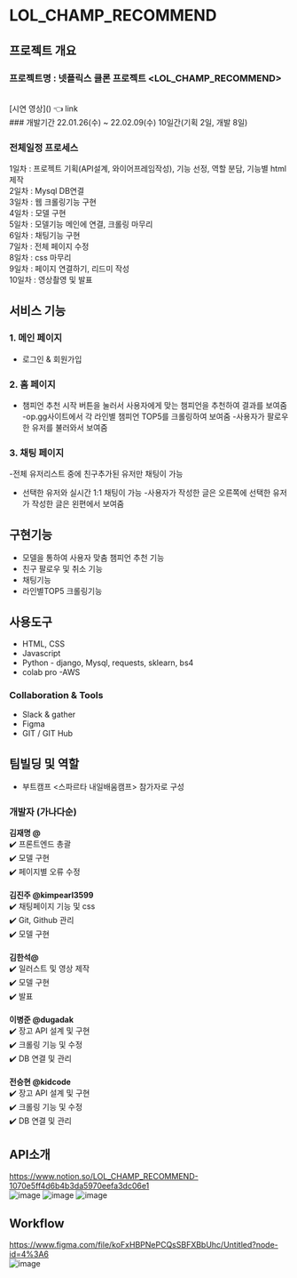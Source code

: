 
# LOL_CHAMP_RECOMMEND



## 프로젝트 개요
### 프로젝트명 : 넷플릭스 클론 프로젝트 <LOL_CHAMP_RECOMMEND>


<br>
[시연 영상]() 👈 link <br>
### 개발기간
22.01.26(수) ~ 22.02.09(수)
10일간(기획 2일, 개발 8일)

### 전체일정 프로세스
1일차 : 프로젝트 기획(API설계, 와이어프레임작성), 기능 선정, 역할 분담, 기능별 html 제작<br>
2일차 : Mysql DB연결<br>
3일차 : 웹 크롤링기능 구현<br>
4일차 : 모델 구현<br>
5일차 : 모델기능 메인에 연결, 크롤링 마무리<br>
6일차 : 채팅기능 구현<br>
7일차 : 전체 페이지 수정<br>
8일차 : css 마무리<br>
9일차 : 페이지 연결하기, 리드미 작성<br>
10일차 : 영상촬영 및 발표<br>


## 서비스 기능

### 1. 메인 페이지
- 로그인 & 회원가입

### 2. 홈 페이지
- 챔피언 추천 시작 버튼을 눌러서 사용자에게 맞는 챔피언을 추천하여 결과를 보여줌
-op.gg사이트에서 각 라인별 챔피언 TOP5를 크롤링하여 보여줌
-사용자가 팔로우한 유저를 불러와서 보여줌

### 3. 채팅 페이지
-전체 유저리스트 중에 친구추가된 유저만 채팅이 가능
- 선택한 유저와 실시간 1:1 채팅이 가능
-사용자가 작성한 글은 오른쪽에 선택한 유저가 작성한 글은 왼편에서 보여줌

## 구현기능
- 모델을 통하여 사용자 맞춤 챔피언 추천 기능
- 친구 팔로우 및 취소 기능
- 채팅기능
- 라인별TOP5 크롤링기능

## 사용도구
- HTML, CSS
- Javascript
- Python - django, Mysql, requests, sklearn, bs4
- colab pro
-AWS


### Collaboration & Tools
- Slack & gather
- Figma
- GIT / GIT Hub

## 팀빌딩 및 역할
- 부트캠프 <스파르타 내일배움캠프> 참가자로 구성


### 개발자 (가나다순)<br>
**김재명 @**<br>
✔️ 프론트엔드 총괄<br>
✔️ 모델 구현<br>
✔️ 페이지별 오류 수정<br>
<br>
**김진주 @kimpearl3599**<br>
✔️ 채팅페이지 기능 및 css<br>
✔️ Git, Github 관리<br>
✔️ 모델 구현<br>
<br>
**김한석@**<br>
✔️ 일러스트 및 영상 제작<br>
✔️ 모델 구현<br>
✔️ 발표<br>
<br>
**이병준 @dugadak**<br>
✔️ 장고 API 설계 및 구현<br>
✔️ 크롤링 기능 및 수정<br>
✔️ DB 연결 및 관리<br>
<br>
**전승현 @kidcode**<br>
✔️ 장고 API 설계 및 구현<br>
✔️ 크롤링 기능 및 수정<br>
✔️ DB 연결 및 관리<br>
## API소개
https://www.notion.so/LOL_CHAMP_RECOMMEND-1070e5ff4d6b4b3da5970eefa3dc06e1<br>
![image](https://user-images.githubusercontent.com/79038451/153117530-0392b563-539e-46a7-9c7e-b1d90ff8116b.png)
![image](https://user-images.githubusercontent.com/79038451/153117482-06ac5650-77fc-4209-9e55-10c468f1320b.png)
![image](https://user-images.githubusercontent.com/79038451/153117505-7bd76bea-20e9-4e6a-b914-c9df451c6d46.png)


## Workflow
https://www.figma.com/file/koFxHBPNePCQsSBFXBbUhc/Untitled?node-id=4%3A6<br>
![image](https://user-images.githubusercontent.com/79038451/153117548-0d996427-b12e-42b2-9c40-309855a14b09.png)




